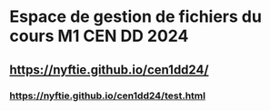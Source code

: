 # Espace de gestion de fichiers du cours M1 CEN DD 2024

## https://nyftie.github.io/cen1dd24/

### https://nyftie.github.io/cen1dd24/test.html
